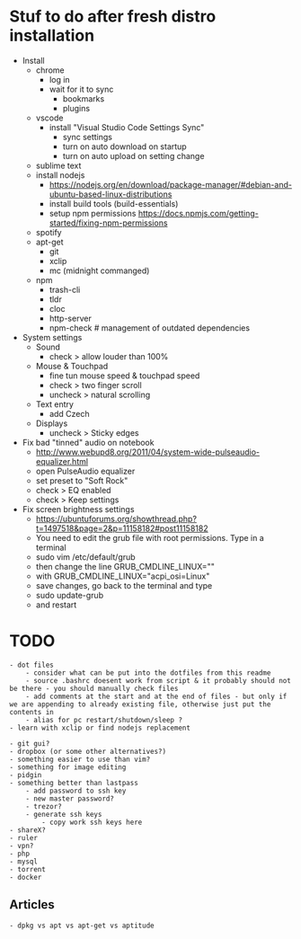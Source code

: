 # Stuf to do after fresh distro installation

- Install
    - chrome
        - log in
        - wait for it to sync
            - bookmarks
            - plugins
    - vscode
        - install "Visual Studio Code Settings Sync"
            - sync settings
            - turn on auto download on startup
            - turn on auto upload on setting change
    - sublime text
    - install nodejs
        - https://nodejs.org/en/download/package-manager/#debian-and-ubuntu-based-linux-distributions
        - install build tools (build-essentials)
        - setup npm permissions https://docs.npmjs.com/getting-started/fixing-npm-permissions
    - spotify
    - apt-get
        - git
        - xclip
        - mc (midnight commanged)
    - npm
        - trash-cli
        - tldr
        - cloc
        - http-server
        - npm-check # management of outdated dependencies
- System settings
    - Sound
        - check > allow louder than 100%
    - Mouse & Touchpad
        - fine tun mouse speed & touchpad speed
        - check > two finger scroll
        - uncheck > natural scrolling
    - Text entry
        - add Czech
    - Displays
        - uncheck > Sticky edges
- Fix bad "tinned" audio on notebook
    - http://www.webupd8.org/2011/04/system-wide-pulseaudio-equalizer.html
    - open PulseAudio equalizer
    - set preset to "Soft Rock"
    - check > EQ enabled
    - check > Keep settings
- Fix screen brightness settings
    - https://ubuntuforums.org/showthread.php?t=1497518&page=2&p=11158182#post11158182
    - You need to edit the grub file with root permissions. Type in a terminal
    - sudo vim /etc/default/grub
    - then change the line
        GRUB_CMDLINE_LINUX=""
    - with
        GRUB_CMDLINE_LINUX="acpi_osi=Linux"
    - save changes, go back to the terminal and type
    - sudo update-grub
    - and restart

# TODO
    - dot files
        - consider what can be put into the dotfiles from this readme
        - source .bashrc doesent work from script & it probably should not be there - you should manually check files
        - add comments at the start and at the end of files - but only if we are appending to already existing file, otherwise just put the contents in
        - alias for pc restart/shutdown/sleep ?
    - learn with xclip or find nodejs replacement

    - git gui?
    - dropbox (or some other alternatives?)
    - something easier to use than vim?
    - something for image editing
    - pidgin
    - something better than lastpass
        - add password to ssh key
        - new master password?
        - trezor?
        - generate ssh keys
            - copy work ssh keys here
    - shareX?
    - ruler
    - vpn?
    - php
    - mysql
    - torrent
    - docker


## Articles
    - dpkg vs apt vs apt-get vs aptitude
